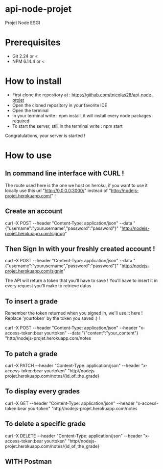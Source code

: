 # api-node-projet
Projet Node ESGI


# Prerequisites

- Git 2.24 or <
- NPM 6.14.4 or <

# How to install
- First clone the repository at : https://github.com/tnicolas28/api-node-projet
- Open the cloned repository in your favorite IDE
- Open the terminal
- In your terminal write : npm install, it will install every node packages required
- To start the server, still in the terminal write : npm start

Congratulations, your server is started ! 

# How to use


## In command line interface with CURL !

The route used here is the one we host on heroku, if you want to use it locally use this url "http://0.0.0.0:3000/" instead of "http://nodejs-projet.herokuapp.com/" !

## Create an account 
curl -X POST --header "Content-Type: application/json" --data "{\"username\":\"yourusername\",\"password\":\"password\"}" "http://nodejs-projet.herokuapp.com/signup"

## Then Sign In with your freshly created account !
curl -X POST --header "Content-Type: application/json" --data "{\"username\":\"yourusername\",\"password\":\"password\"}"  "http://nodejs-projet.herokuapp.com/signin"

The API will return a token that you'll have to save ! You'll have to insert it in every request you'll make to retrieve datas

## To insert a grade 
Remember the token returned when you signed in, we'll use it here ! Replace 'yourtoken' by the token you saved :) !

curl -X POST --header "Content-Type: application/json" --header "x-access-token:bear yourtoken" --data "{\"content\":\"your_content\"} "http//nodejs-projet.herokuapp.com/notes

## To patch a grade
curl -X PATCH --header "Content-Type: application/json" --header "x-access-token:bear yourtoken" "http//nodejs-projet.herokuapp.com/notes/{id_of_the_grade}

## To display every grades
curl -X GET --header "Content-Type: application/json" --header "x-access-token:bear yourtoken" "http//nodejs-projet.herokuapp.com/notes

## To delete a specific grade
curl -X DELETE --header "Content-Type: application/json" --header "x-access-token:bear yourtoken" "http//nodejs-projet.herokuapp.com/notes/{id_of_the_grade}

## WITH Postman